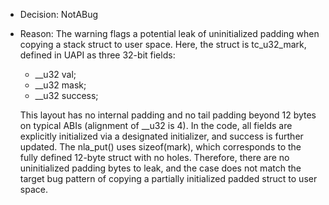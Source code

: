 - Decision: NotABug
- Reason: The warning flags a potential leak of uninitialized padding when copying a stack struct to user space. Here, the struct is tc_u32_mark, defined in UAPI as three 32-bit fields:
  - __u32 val;
  - __u32 mask;
  - __u32 success;

  This layout has no internal padding and no tail padding beyond 12 bytes on typical ABIs (alignment of __u32 is 4). In the code, all fields are explicitly initialized via a designated initializer, and success is further updated. The nla_put() uses sizeof(mark), which corresponds to the fully defined 12-byte struct with no holes. Therefore, there are no uninitialized padding bytes to leak, and the case does not match the target bug pattern of copying a partially initialized padded struct to user space.
